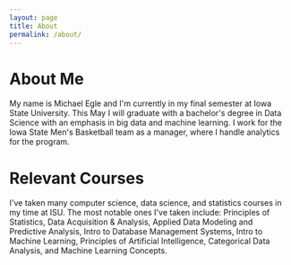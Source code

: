 ```yaml
---
layout: page
title: About
permalink: /about/
---
```


# About Me

My name is Michael Egle and I'm currently in my final semester at Iowa State University. This May I will graduate with a bachelor's degree in Data Science with an emphasis in big data and machine learning. I work for the Iowa State Men's Basketball team as a manager, where I handle analytics for the program.

# Relevant Courses

I've taken many computer science, data science, and statistics courses in my time at ISU. The most notable ones I've taken include: Principles of Statistics, Data Acquisition & Analysis, Applied Data Modeling and Predictive Analysis, Intro to Database Management Systems, Intro to Machine Learning, Principles of Artificial Intelligence, Categorical Data Analysis, and Machine Learning Concepts.

